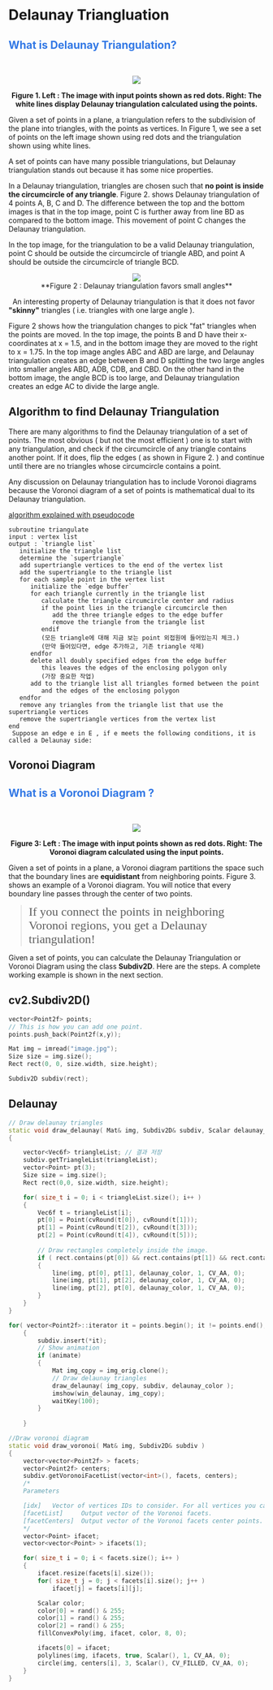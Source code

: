 # Delaunay Triangluation

## <font style = "color:rgb(50,120,229)">What is Delaunay Triangulation?</font>

&nbsp;

<center><a href="https://www.learnopencv.com/wp-content/uploads/2017/12/opcv4face-w4-m3-dealunyTriangle-1.png"><img src = "https://www.learnopencv.com/wp-content/uploads/2017/12/opcv4face-w4-m3-dealunyTriangle-1.png"/></a></center>

**<center>Figure 1. Left : The image with input points shown as red dots. Right: The white lines display Delaunay triangulation calculated using the points. </center>**

Given a set of points in a plane, a triangulation refers to the subdivision of the plane into triangles, with the points as vertices. In Figure 1, we see a set of points on the left image shown using red dots and the triangulation shown using white lines. 

A set of points can have many possible triangulations, but Delaunay triangulation stands out because it has some nice properties. 

In a Delaunay triangulation, triangles are chosen such that **no point is inside the circumcircle of any triangle**. Figure 2. shows Delaunay triangulation of 4 points A, B, C and D.  The difference between the top and the bottom images is that in the top image, point C is further away from line BD as compared to the bottom image. This movement of point C changes the Delaunay triangulation. 

In the top image, for the triangulation to be a valid Delaunay triangulation, point C should be outside the circumcircle of triangle ABD, and point A should be outside the circumcircle of triangle BCD.

<center> <a href="https://www.learnopencv.com/wp-content/uploads/2017/12/opcv4face-w4-m3-angles.png"><img src = "https://www.learnopencv.com/wp-content/uploads/2017/12/opcv4face-w4-m3-angles.png"/></a></center>
<center>**Figure 2 : Delaunay triangulation favors small angles**</center>

&nbsp;
An interesting property of Delaunay triangulation is that it does not favor **"skinny"** triangles ( i.e. triangles with one large angle ).

Figure 2 shows how the triangulation changes to pick "fat" triangles when the points are moved. In the top image, the points B and D have their x-coordinates at x = 1.5, and in the bottom image they are moved to the right to x = 1.75. In the top image angles ABC and ABD are large, and Delaunay triangulation creates an edge between B and D splitting the two large angles into smaller angles ABD, ADB, CDB, and CBD. On the other hand in the bottom image, the angle BCD is too large, and Delaunay triangulation creates an edge AC to divide the large angle.


## Algorithm to find Delaunay Triangulation

There are many algorithms to find the Delaunay triangulation of a set of points. The most obvious ( but not the most efficient ) one is to start with any triangulation, and check if the circumcircle of any triangle contains another point. If it does, flip the edges ( as shown in Figure 2. ) and continue until there are no triangles whose circumcircle contains a point.

Any discussion on Delaunay triangulation has to include Voronoi diagrams because the Voronoi diagram of a set of points is mathematical dual to its Delaunay triangulation.

[algorithm explained with pseudocode](https://towardsdatascience.com/delaunay-triangulation-228a86d1ddad)

```
subroutine triangulate
input : vertex list
output : `triangle list`
   initialize the triangle list
   determine the `supertriangle`
   add supertriangle vertices to the end of the vertex list
   add the supertriangle to the triangle list
   for each sample point in the vertex list
      initialize the `edge buffer`
      for each triangle currently in the triangle list
         calculate the triangle circumcircle center and radius
         if the point lies in the triangle circumcircle then
            add the three triangle edges to the edge buffer
            remove the triangle from the triangle list
         endif
         (모든 triangle에 대해 지금 보는 point 외접원에 들어있는지 체크.)
         (만약 들어있다면, edge 추가하고, 기존 triangle 삭제)
      endfor
      delete all doubly specified edges from the edge buffer
         this leaves the edges of the enclosing polygon only
         (가장 중요한 작업)
      add to the triangle list all triangles formed between the point 
         and the edges of the enclosing polygon
   endfor
   remove any triangles from the triangle list that use the supertriangle vertices
   remove the supertriangle vertices from the vertex list
end
 Suppose an edge e in E , if e meets the following conditions, it is called a Delaunay side:
```



## Voronoi Diagram

## <font style = "color:rgb(50,120,229)">What is a Voronoi Diagram ?</font>

&nbsp;

<center> <a href="https://www.learnopencv.com/wp-content/uploads/2017/12/opcv4face-w4-m3-voronoiDiagram.png"><img src = "https://www.learnopencv.com/wp-content/uploads/2017/12/opcv4face-w4-m3-voronoiDiagram.png"/></a></center>


**<center>Figure 3: Left : The image with input points shown as red dots. Right: The Voronoi diagram calculated using the input points.</center>** 


Given a set of points in a plane, a Voronoi diagram partitions the space such that the boundary lines are **equidistant** from neighboring points. Figure 3. shows an example of a Voronoi diagram. You will notice that every boundary line passes through the center of two points. 

> <font style="font-family:Poiret one" size="+2"> If you connect the points in neighboring Voronoi regions, you get a Delaunay triangulation!</font>

Given a set of points, you can calculate the Delaunay Triangulation or Voronoi Diagram using the class **Subdiv2D**. Here are the steps. A complete working example is shown in the next section.


## cv2.Subdiv2D()

```cpp
vector<Point2f> points;
// This is how you can add one point.
points.push_back(Point2f(x,y));

Mat img = imread("image.jpg");
Size size = img.size();
Rect rect(0, 0, size.width, size.height);

Subdiv2D subdiv(rect);
```

## Delaunay

```cpp
// Draw delaunay triangles
static void draw_delaunay( Mat& img, Subdiv2D& subdiv, Scalar delaunay_color )
{

    vector<Vec6f> triangleList; // 결과 저장
    subdiv.getTriangleList(triangleList);
    vector<Point> pt(3);
    Size size = img.size();
    Rect rect(0,0, size.width, size.height);

    for( size_t i = 0; i < triangleList.size(); i++ )
    {
        Vec6f t = triangleList[i];
        pt[0] = Point(cvRound(t[0]), cvRound(t[1]));
        pt[1] = Point(cvRound(t[2]), cvRound(t[3]));
        pt[2] = Point(cvRound(t[4]), cvRound(t[5]));
        
        // Draw rectangles completely inside the image.
        if ( rect.contains(pt[0]) && rect.contains(pt[1]) && rect.contains(pt[2]))
        {
            line(img, pt[0], pt[1], delaunay_color, 1, CV_AA, 0);
            line(img, pt[1], pt[2], delaunay_color, 1, CV_AA, 0);
            line(img, pt[2], pt[0], delaunay_color, 1, CV_AA, 0);
        }
    }
}

for( vector<Point2f>::iterator it = points.begin(); it != points.end(); it++)
    {
        subdiv.insert(*it);
        // Show animation
        if (animate)
        {
            Mat img_copy = img_orig.clone();
            // Draw delaunay triangles
            draw_delaunay( img_copy, subdiv, delaunay_color );
            imshow(win_delaunay, img_copy);
            waitKey(100);
        }
        
    }
```

```cpp
//Draw voronoi diagram
static void draw_voronoi( Mat& img, Subdiv2D& subdiv )
{
    vector<vector<Point2f> > facets;
    vector<Point2f> centers;
    subdiv.getVoronoiFacetList(vector<int>(), facets, centers);
    /*
    Parameters

    [idx]	Vector of vertices IDs to consider. For all vertices you can pass empty vector.
    [facetList] 	Output vector of the Voronoi facets.
    [facetCenters]	Output vector of the Voronoi facets center points.
    */
    vector<Point> ifacet;
    vector<vector<Point> > ifacets(1);

    for( size_t i = 0; i < facets.size(); i++ )
    {
        ifacet.resize(facets[i].size());
        for( size_t j = 0; j < facets[i].size(); j++ )
            ifacet[j] = facets[i][j];

        Scalar color;
        color[0] = rand() & 255;
        color[1] = rand() & 255;
        color[2] = rand() & 255;
        fillConvexPoly(img, ifacet, color, 8, 0);

        ifacets[0] = ifacet;
        polylines(img, ifacets, true, Scalar(), 1, CV_AA, 0);
        circle(img, centers[i], 3, Scalar(), CV_FILLED, CV_AA, 0);
    }
}
```